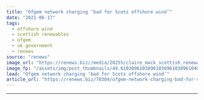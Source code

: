 ```yaml
---
title: "Ofgem network charging ‘bad for Scots offshore wind’"
date: "2021-06-17"
tags: 
  - offshore wind
  - scottish renewables
  - ofgem
  - uk government
  - renews
source: "renews"
image_url: "https://renews.biz//media/20255/claire_mack_scottish_renewables.jpg?mode=crop&width=770&heightratio=0.6103896103896103896103896104&slimmage=true"
image_fp: "/assets/img/post_thumbnails/49.6103896103896103896103896104&slimmage=true"
lead: "Ofgem network charging ‘bad for Scots offshore wind’"
article_url: "https://renews.biz/70384/ofgem-network-charging-bad-for-scots-offshore-wind/"
---
```


---

